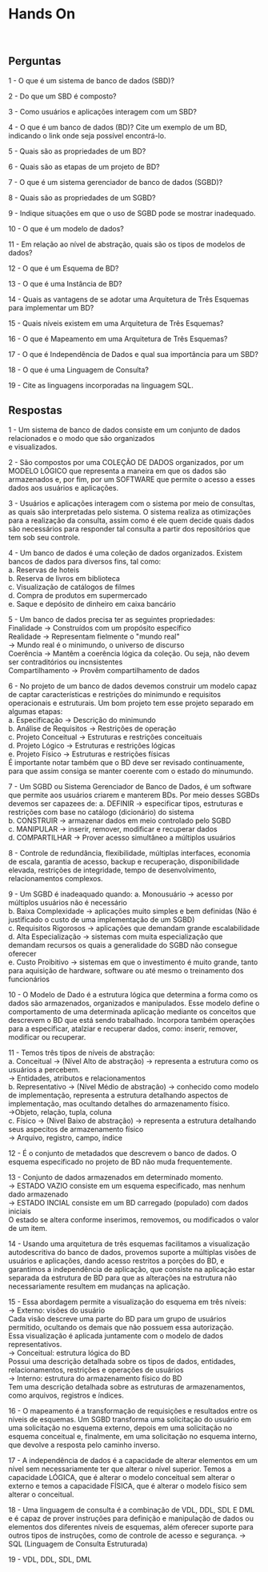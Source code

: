 # Hands On 

<br>

## Perguntas

1 - O que é um sistema de banco de dados (SBD)?

2 - Do que um SBD é composto?

3 - Como usuários e aplicações interagem com um SBD?

4 - O que é um banco de dados (BD)? Cite um exemplo de um BD, indicando o link onde seja possível encontrá-lo.

5 - Quais são as propriedades de um BD?

6 - Quais são as etapas de um projeto de BD?

7 - O que é um sistema gerenciador de banco de dados (SGBD)?

8 - Quais são as propriedades de um SGBD?

9 - Indique situações em que o uso de SGBD pode se mostrar inadequado.

10 - O que é um modelo de dados? 

11 - Em relação ao nível de abstração, quais são os tipos de modelos de dados?

12 - O que é um Esquema de BD?

13 - O que é uma Instância de BD?

14 - Quais as vantagens de se adotar uma Arquitetura de Três Esquemas para implementar um BD?

15 - Quais níveis existem em uma Arquitetura de Três Esquemas?

16 - O que é Mapeamento em uma Arquitetura de Três Esquemas?

17 - O que é Independência de Dados e qual sua importância para um SBD?

18 - O que é uma Linguagem de Consulta?

19 - Cite as linguagens incorporadas na linguagem SQL.

## Respostas

1 - Um sistema de banco de dados consiste em um conjunto de dados relacionados e o modo que são organizados  
e visualizados.

2 - São compostos por uma COLEÇÃO DE DADOS organizados, por um MODELO LÓGICO que representa a maneira em que   os dados são armazenados e, por fim, por um SOFTWARE que permite o acesso a esses dados aos usuários e   aplicações.

3 - Usuários e aplicações interagem com o sistema por meio de consultas, as quais são interpretadas pelo   sistema. O sistema realiza as otimizações para a realização da consulta, assim como é ele quem decide quais   dados são necessários para responder tal consulta a partir dos repositórios que tem sob seu controle.  

4 - Um banco de dados é uma coleção de dados organizados. Existem bancos de dados para diversos fins, tal   como:  
a. Reservas de hoteis  
b. Reserva de livros em biblioteca  
c. Visualização de catálogos de filmes  
d. Compra de produtos em supermercado  
e. Saque e depósito de dinheiro em caixa bancário  

5 - Um banco de dados precisa ter as seguintes propriedades:  
Finalidade -> Construídos com um propósito específico  
Realidade -> Representam fielmente o "mundo real"  
-> Mundo real é o minimundo, o universo de discurso  
Coerência -> Mantêm a coerência lógica da coleção. Ou seja, não devem ser contraditórios ou incnsistentes  
Compartilhamento -> Provêm compartilhamento de dados  

6 - No projeto de um banco de dados devemos construir um modelo capaz de captar características e restrições do minimundo e requisitos operacionais e estruturais. Um bom projeto tem esse projeto separado em algumas etapas:  
a. Especificação -> Descrição do minimundo  
b. Análise de Requisitos -> Restrições de operação  
c. Projeto Conceitual -> Estruturas e restrições conceituais  
d. Projeto Lógico -> Estruturas e restrições lógicas  
e. Projeto Físico -> Estruturas e restrições físicas  
É importante notar também que o BD deve ser revisado continuamente, para que assim consiga se manter coerente com o estado do minumundo.

7 - Um SGBD ou Sistema Gerenciador de Banco de Dados, é um software que permite aos usuários criarem e manterem BDs. Por meio desses SGBDs devemos ser capazees de:
a. DEFINIR -> especificar tipos, estruturas e restrições com base no catálogo (dicionário) do sistema  
b. CONSTRUIR -> armazenar dados em meio controlado pelo SGBD  
c. MANIPULAR -> inserir, remover, modificar e recuperar dados  
d. COMPARTILHAR -> Prover acesso simultâneo a múltiplos usuários  

8 - Controle de redundância, flexibilidade, múltiplas interfaces, economia de escala, garantia de acesso, backup e recuperação, disponibilidade elevada, restrições de integridade, tempo de desenvolvimento, relacionamentos complexos.

9 - Um SGBD é inadeaquado quando:
a. Monousuário -> acesso por múltiplos usuários não é necessário  
b. Baixa Complexidade -> aplicações muito simples e bem definidas (Não é justificado o custo de uma implementação de um SGBD)  
c. Requisitos Rigorosos -> aplicações que demandam grande escalabilidade  
d. Alta Especialização -> sistemas com muita especialização que demandam recursos os quais a generalidade do SGBD não consegue oferecer  
e. Custo Proibitivo -> sistemas em que o investimento é muito grande, tanto para aquisição de hardware, software ou até mesmo o treinamento dos funcionários  

10 - O Modelo de Dado é a estrutura lógica que determina a forma como os dados são armazenados, organizados e manipulados. Esse modelo define o comportamento de uma determinada aplicação mediante os conceitos que descrevem o BD que está sendo trabalhado. Incorpora também operações para a especificar, atalziar e recuperar dados, como: inserir, remover, modificar ou recuperar.  

11 - Temos três tipos de níveis de abstração:  
a. Conceitual -> (Nível Alto de abstração) -> representa a estrutura como os usuários a percebem.  
-> Entidades, atributos e relacionamentos  
b. Representativo -> (Nível Médio de abstração) -> conhecido como modelo de implementação, representa a estrutura detalhando aspectos de implementação, mas ocultando detalhes do armazenamento físico.  
->Objeto, relação, tupla, coluna  
c. Físico -> (Nivel Baixo de abstração) -> representa a estrutura detalhando seus aspecitos de armazenamento físico  
-> Arquivo, registro, campo, índice  

12 - É o conjunto de metadados que descrevem o banco de dados. O esquema especificado no projeto de BD não muda frequentemente. 

13 - Conjunto de dados armazenados em determinado momento.  
-> ESTADO VAZIO consiste em um esquema especificado, mas nenhum dado armazenado  
-> ESTADO INCIAL consiste em um BD carregado (populado) com dados iniciais  
O estado se altera conforme inserimos, removemos, ou modificados o valor de um item.

14 - Usando uma arquitetura de três esquemas facilitamos a visualização autodescritiva do banco de dados, provemos suporte a múltiplas visões de usuários e aplicações, dando acesso restritos a porções do BD, e garantimos a independência de aplicação, que consiste na aplicação estar separada da estrutura de BD para que as alterações na estrutura não necessariamente resultem em mudanças na aplicação.

15 - Essa abordagem permite a visualização do esquema em três níveis:  
-> Externo: visões do usuário  
Cada visão descreve uma parte do BD para um grupo de usuários permitido, ocultando os demais que não possuem essa autorização.  
Essa visualização é aplicada juntamente com o modelo de dados representativos.  
-> Conceitual: estrutura lógica do BD  
Possui uma descrição detalhada sobre os tipos de dados, entidades, relacionamentos, restrições e operações de usuários  
-> Interno: estrutura do armazenamento físico do BD  
Tem uma descrição detalhada sobre as estruturas de armazenamentos, como arquivos, registros e índices.

16 - O mapeamento é a transformação de requisições e resultados entre os níveis de esquemas. Um SGBD transforma uma solicitação do usuário em uma solicitação no esquema externo, depois em uma solicitação no esquema conceitual e, finalmente, em uma solicitação no esquema interno, que devolve a resposta pelo caminho inverso.

17 - A independência de dados é a capacidade de alterar elementos em um nível sem necessariamente ter que alterar o nível superior. Temos a capacidade LÓGICA, que é alterar o modelo conceitual sem alterar o externo e temos a capacidade FÍSICA, que é alterar o modelo físico sem alterar o conceitual.

18 - Uma linguagem de consulta é a combinação de VDL, DDL, SDL E DML e é capaz de prover instruções para definição e manipulação de dados ou elementos dos diferentes níveis de esquemas, além oferecer suporte para outros tipos de instruções, como de controle de acesso e segurança. -> SQL (Linguagem de Consulta Estruturada)

19 - VDL, DDL, SDL, DML